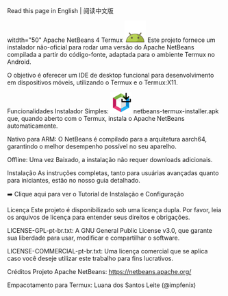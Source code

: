 Read this page in English | 阅读中文版

witdth="50" Apache NetBeans 4 Termux <img src="./android-icon.png" width="50" alt="Ícone do Android">
Este projeto fornece um instalador não-oficial para rodar uma versão do Apache NetBeans compilada a partir do código-fonte, adaptada para o ambiente Termux no Android.

O objetivo é oferecer um IDE de desktop funcional para desenvolvimento em dispositivos móveis, utilizando o Termux e o Termux:X11.

Funcionalidades
Instalador Simples: <img src="./icon.png" width="50" alt="Ícone do Instalador"> netbeans-termux-installer.apk que, quando aberto com o Termux, instala o Apache NetBeans automaticamente.

Nativo para ARM: O NetBeans é compilado para a arquitetura aarch64, garantindo o melhor desempenho possível no seu aparelho.

Offline: Uma vez Baixado, a instalação não requer downloads adicionais.

Instalação
As instruções completas, tanto para usuárias avançadas quanto para iniciantes, estão no nosso guia detalhado.

➡️ Clique aqui para ver o Tutorial de Instalação e Configuração

Licença
Este projeto é disponibilizado sob uma licença dupla. Por favor, leia os arquivos de licença para entender seus direitos e obrigações.

LICENSE-GPL-pt-br.txt: A GNU General Public License v3.0, que garante sua liberdade para usar, modificar e compartilhar o software.

LICENSE-COMMERCIAL-pt-br.txt: Uma licença comercial que se aplica caso você deseje utilizar este trabalho para fins lucrativos.

Créditos
Projeto Apache NetBeans: https://netbeans.apache.org/

Empacotamento para Termux: Luana dos Santos Leite (@impfenix)
